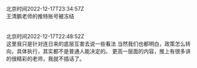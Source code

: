 北京时间2022-12-17T23:34:57Z<br>王清鹏老师的推特账号被冻结<br><br><br>北京时间2022-12-17T22:48:52Z<br>这里我只是针对连日来的底层互害去说一些看法
当然我们也都明白，政策怎么转向，具体执行，其实都不是普通人能决定的。
更高一层面的内容，推上有很多讲的很精彩的老师，我就不插话了。<br><br><br>